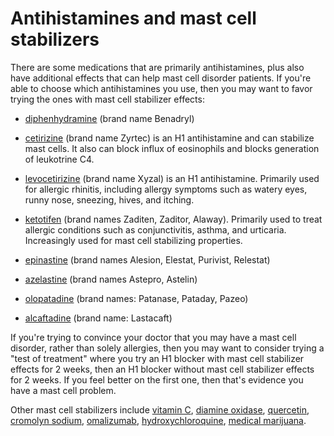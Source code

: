 <!--
source: gpt-3 + jph editing
tags: antihistamines mast-cell-stabilizers
-->

# Antihistamines and mast cell stabilizers

There are some medications that are primarily antihistamines, plus also have
additional effects that can help mast cell disorder patients. If you're able to
choose which antihistamines you use, then you may want to favor trying the ones
with mast cell stabilizer effects:

- [diphenhydramine](../diphenhydramine/) (brand name Benadryl)

- [cetirizine](../cetirizine/) (brand name Zyrtec) is an H1 antihistamine and can
  stabilize mast cells. It also can block influx of eosinophils and blocks
  generation of leukotrine C4.

- [levocetirizine](../levocetirizine/) (brand name Xyzal) is an H1
  antihistamine. Primarily used for allergic rhinitis, including allergy
  symptoms such as watery eyes, runny nose, sneezing, hives, and itching.

- [ketotifen](../ketotifen/) (brand names Zaditen, Zaditor, Alaway). Primarily
  used to treat allergic conditions such as conjunctivitis, asthma, and
  urticaria. Increasingly used for mast cell stabilizing properties.

- [epinastine](../epinastine/) (brand names Alesion, Elestat, Purivist,
  Relestat)

- [azelastine](../azelastine/) (brand names Astepro, Astelin)

- [olopatadine](../olopatadine/) (brand names: Patanase, Pataday, Pazeo)
 
- [alcaftadine](../alcaftadine/) (brand name: Lastacaft)

If you're trying to convince your doctor that you may have a mast cell disorder,
rather than solely allergies, then you may want to consider trying a "test of
treatment" where you try an H1 blocker with mast cell stabilizer effects for 2
weeks, then an H1 blocker without mast cell stabilizer effects for 2 weeks. If
you feel better on the first one, then that's evidence you have a mast cell
problem.

Other mast cell stabilizers include
[vitamin C](../vitamin-c-ascorbic-acid/),
[diamine oxidase](../diamine-oxidase/),
[quercetin](../quercetin/),
[cromolyn sodium](../cromolyn-sodium/),
[omalizumab](../omalizumab/),
[hydroxychloroquine](../hydroxychloroquine/),
[medical marijuana](../medical-marijuana/).
